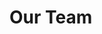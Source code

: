 # Our Team

<VPTeamMembers size="small" :members="members" />

<script setup>
import { VPTeamMembers } from 'vitepress/theme'

const members = [
  // https://github.com/vuejs/vitepress/issues/738
  // When finished, change opschneckles "twitter" to a web icon

  {
    avatar: 'https://avatars.githubusercontent.com/u/69014593',
    name: 'FrederoxDev',
    title: 'Creator',
    links: [
      { icon: 'github', link: 'https://github.com/FrederoxDev' },
      { icon: 'twitter', link: 'https://twitter.com/FrederoxDev' }
    ]
  },
  {
    avatar: "https://avatars.githubusercontent.com/u/80198925",
    name: "opschnecke",
    title: "German Translations",
    links: [
      { icon: "github", link: "https://github.com/opschnecke" },
      { icon: "twitter", link: "https://schneckengames.xyz/" }
    ]
  },
  {
    avatar: "",
    name: "Zorhu",
    title: "Russian Translations"
  }
]
</script>